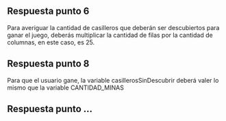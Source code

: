 ## Respuesta punto 6
Para averiguar la cantidad de casilleros que deberán ser descubiertos para ganar el juego, deberás multiplicar la cantidad de filas por la cantidad de columnas, en este caso, es 25.
## Respuesta punto 8
Para que el usuario gane, la variable casillerosSinDescubrir deberá valer lo mismo que la variable CANTIDAD_MINAS
## Respuesta punto ...